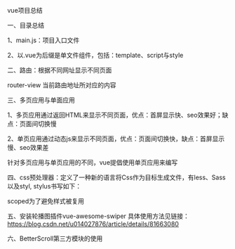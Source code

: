 vue项目总结

一、目录总结

  1、main.js：项目入口文件

  2、以.vue为后缀是单文件组件，包括：template、script与style

二、路由：根据不同网址显示不同页面

  router-view 当前路由地址所对应的内容

三、多页应用与单面应用

  1、多页应用通过返回HTML来显示不同页面，优点：首屏显示快、seo效果好；缺点：页面间切换慢

  2、单页应用通过动态js来显示不同页面，优点：页面间切换快，缺点：首屏显示慢、seo效果差

  针对多页应用与单页应用的不同，vue提倡使用单页应用来编写

四、css预处理器：定义了一种新的语言将Css作为目标生成文件，有less、Sass以及styl, stylus书写如下：

  <style lang='stylus' scoped></style> scoped为了避免样式被复用

五、安装轮播图插件vue-awesome-swiper   具体使用方法见链接：https://blog.csdn.net/u014027876/article/details/81663080

六、BetterScroll第三方模块的使用
